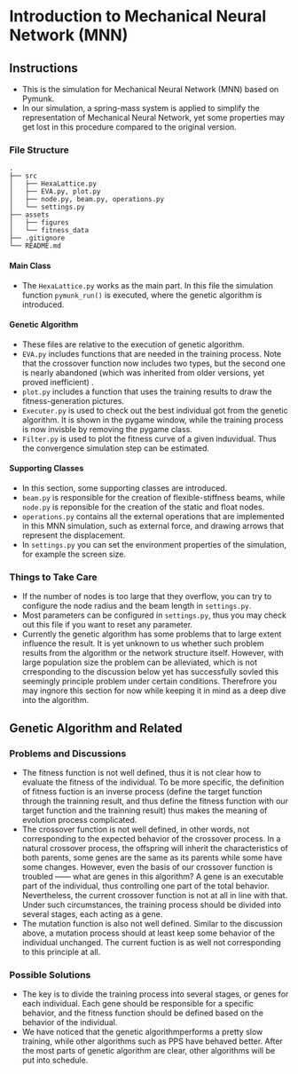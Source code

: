 # Introduction to Mechanical Neural Network (MNN)

## Instructions

+ This is the simulation for Mechanical Neural Network (MNN) based on Pymunk.
+ In our simulation, a spring-mass system is applied to simplify the representation of Mechanical Neural Network, yet some properties may get lost in this procedure compared to the original version.

### File Structure

```shell
.
├── src
│   ├── HexaLattice.py
│   ├── EVA.py, plot.py
│   ├── node.py, beam.py, operations.py 
│   └── settings.py
├── assets
│   ├── figures
│   └── fitness_data
├── .gitignore
└── README.md
```

#### Main Class

+ The `HexaLattice.py` works as the main part. In this file the simulation function `pymunk_run()` is executed, where the genetic algorithm is introduced.

#### Genetic Algorithm

+ These files are relative to the execution of genetic algorithm.
+ `EVA.py` includes functions that are needed in the training process. Note that the crossover function now includes two types, but the second one is nearly abandoned (which was inherited from older versions, yet proved inefficient) .
+ `plot.py` includes a function that uses the training results to draw the fitness-generation pictures.
+ `Executer.py` is used to check out the best individual got from the genetic algorithm. It is shown in the pygame window, while the training process is now invisble by removing the pygame class.
+ `Filter.py` is used to plot the fitness curve of a given induvidual. Thus the convergence simulation step can be estimated.

#### Supporting Classes

+ In this section, some supporting classes are introduced.
+ `beam.py` is responsible for the creation of flexible-stiffness beams, while `node.py` is reponsible for the creation of the static and float nodes.
+ `operations.py` contains all the external operations that are implemented in this MNN simulation, such as external force, and drawing arrows that represent the displacement.
+ In `settings.py` you can set the environment properties of the simulation, for example the screen size.

### Things to Take Care

+ If the number of nodes is too large that they overflow, you can try to configure the node radius and the beam length in `settings.py`.
+ Most parameters can be configured in `settings.py`, thus you may check out this file if you want to reset any parameter.
+ Currently the genetic algorithm has some problems that to large extent influence the result. It is yet unknown to us whether such problem results from the algorithm or the network structure itself. However, with large population size the problem can be alleviated, which is not crresponding to the discussion below yet has successfully sovled this seemingly principle problem under certain conditions. Therefrore you may ingnore this section for now while keeping it in mind as a deep dive into the algorithm.

## Genetic Algorithm and Related

### Problems and Discussions

+ The fitness function is not well defined, thus it is not clear how to evaluate the fitness of the individual. To be more specific, the definition of fitness fuction is an inverse process (define the target function through the trainning result, and thus define the fitness function with our target function and the trainning result) thus makes the meaning of evolution process complicated.
+ The crossover function is not well defined, in other words, not corresponding to the expected behavior of the crossover process. In a natural crossover process, the offspring will inherit the characteristics of both parents, some genes are the same as its parents while some have some changes. However, even the basis of our crossover function is troubled —— what are genes in this algorithm? A gene is an executable part of the individual, thus controlling one part of the total behavior. Nevertheless, the current crossover function is not at all in line with that. Under such circumstances, the training process should be divided into several stages, each acting as a gene.
+ The mutation function is also not well defined. Similar to the discussion above, a mutation process should at least keep some behavior of the individual unchanged. The current fuction is as well not corresponding to this principle at all.

### Possible Solutions

+ The key is to divide the training process into several stages, or genes for each individual. Each gene should be responsible for a specific behavior, and the fitness function should be defined based on the behavior of the individual.
+ We have noticed that the genetic algorithmperforms a pretty slow training, while other algorithms such as PPS have behaved better. After the most parts of genetic algorithm are clear, other algorithms will be put into schedule.
